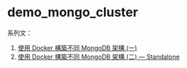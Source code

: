 # demo_mongo_cluster
系列文：
1. [使用 Docker 構築不同 MongoDB 架構 (一)](http://bit.ly/2M9Vn5R)
1. [使用 Docker 構築不同 MongoDB 架構 (二) — Standalone](http://bit.ly/2piWJ54)

